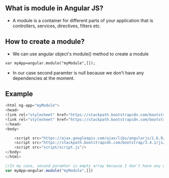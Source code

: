 ## What is module in Angular JS? ##
- A module is a container for different parts of your application that is controllers, services, directives, filters etc.

## How to create a module? ##
- We can use angular object's module() method to create a module
```html
var myApp=angular.module("myModule",[]);
```
- In our case second paramter is null because we don't have any dependencies at the moment.


## Example ##
```java
<html ng-app="myModule">
<head>
<link rel="stylesheet" href="https://stackpath.bootstrapcdn.com/bootstrap/3.4.1/css/bootstrap.min.css" integrity="sha384-HSMxcRTRxnN+Bdg0JdbxYKrThecOKuH5zCYotlSAcp1+c8xmyTe9GYg1l9a69psu" crossorigin="anonymous">
<link rel="stylesheet" href="https://stackpath.bootstrapcdn.com/bootstrap/3.4.1/css/bootstrap-theme.min.css" integrity="sha384-6pzBo3FDv/PJ8r2KRkGHifhEocL+1X2rVCTTkUfGk7/0pbek5mMa1upzvWbrUbOZ" crossorigin="anonymous">
</head>
<body>

    <script src="https://ajax.googleapis.com/ajax/libs/angularjs/1.6.9/angular.min.js"></script>
    <script src="https://stackpath.bootstrapcdn.com/bootstrap/3.4.1/js/bootstrap.min.js" integrity="sha384-aJ21OjlMXNL5UyIl/XNwTMqvzeRMZH2w8c5cRVpzpU8Y5bApTppSuUkhZXN0VxHd" crossorigin="anonymous"></script
    <script src="script/script.js"/>
</body>
</html>
```

```js
//In my case, second paramter is empty array because I don't have any dependencies
var myApp=angular.module("myModule",[])
```